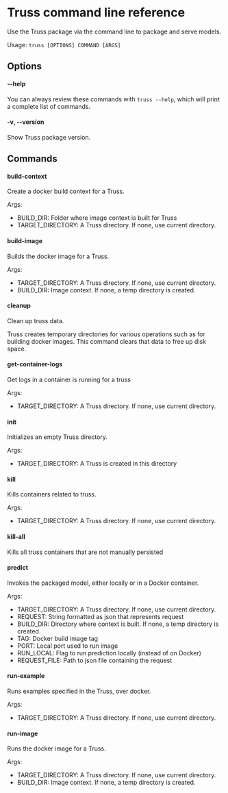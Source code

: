# Truss command line reference

Use the Truss package via the command line to package and serve models.

Usage: `truss [OPTIONS] COMMAND [ARGS]`

## Options

#### --help

You can always review these commands with `truss --help`, which will print a complete list of commands.

#### -v, --version

Show Truss package version.

## Commands

#### build-context

Create a docker build context for a Truss.

Args:
* BUILD_DIR: Folder where image context is built for Truss
* TARGET_DIRECTORY: A Truss directory. If none, use current directory.

#### build-image

Builds the docker image for a Truss.

Args:
* TARGET_DIRECTORY: A Truss directory. If none, use current directory.
* BUILD_DIR: Image context. If none, a temp directory is created.

#### cleanup

Clean up truss data.

Truss creates temporary directories for various operations
such as for building docker images. This command clears
that data to free up disk space.

#### get-container-logs

Get logs in a container is running for a truss

Args:
* TARGET_DIRECTORY: A Truss directory. If none, use current directory.

#### init

Initializes an empty Truss directory.

Args:
* TARGET_DIRECTORY: A Truss is created in this directory

#### kill

Kills containers related to truss.

Args:
* TARGET_DIRECTORY: A Truss directory. If none, use current directory.

#### kill-all

Kills all truss containers that are not manually persisted

#### predict

Invokes the packaged model, either locally or in a Docker container.

Args:

* TARGET_DIRECTORY: A Truss directory. If none, use current directory.
* REQUEST: String formatted as json that represents request
* BUILD_DIR: Directory where context is built. If none, a temp directory is created.
* TAG: Docker build image tag
* PORT: Local port used to run image
* RUN_LOCAL: Flag to run prediction locally (instead of on Docker)
* REQUEST_FILE: Path to json file containing the request

#### run-example

Runs examples specified in the Truss, over docker.

Args:
* TARGET_DIRECTORY: A Truss directory. If none, use current directory.

#### run-image

Runs the docker image for a Truss.

Args:
* TARGET_DIRECTORY: A Truss directory. If none, use current directory.
* BUILD_DIR: Image context. If none, a temp directory is created.
